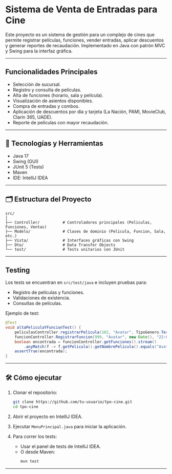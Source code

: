 #  Sistema de Venta de Entradas para Cine

Este proyecto es un sistema de gestión para un complejo de cines que permite registrar películas, funciones, vender entradas, aplicar descuentos y generar reportes de recaudación. Implementado en Java con patrón MVC y Swing para la interfaz gráfica.

---

##  Funcionalidades Principales

-  Selección de sucursal.
-  Registro y consulta de películas.
-  Alta de funciones (horario, sala y película).
-  Visualización de asientos disponibles.
-  Compra de entradas y combos.
-  Aplicación de descuentos por día y tarjeta (La Nación, PAMI, MovieClub, Clarín 365, UADE).
-  Reporte de películas con mayor recaudación.

---

## 🧠 Tecnologías y Herramientas

- Java 17
- Swing (GUI)
- JUnit 5 (Tests)
- Maven
- IDE: IntelliJ IDEA

---

## 🗂 Estructura del Proyecto

```
src/
│
├── Controller/          # Controladores principales (Peliculas, Funciones, Ventas)
├── Modelo/              # Clases de dominio (Pelicula, Funcion, Sala, etc.)
├── Vista/               # Interfaces gráficas con Swing
├── Dto/                 # Data Transfer Objects
└── test/                # Tests unitarios con JUnit
```

---

##  Testing

Los tests se encuentran en `src/test/java` e incluyen pruebas para:

- Registro de películas y funciones.
- Validaciones de existencia.
- Consultas de películas.

Ejemplo de test:

```java
@Test
void altaPeliculaYFuncionTest() {
    peliculasController.registrarPelicula(102, "Avatar", TipoGenero.Terror, 150, "James Cameron");
    funcionController.RegistrarFuncion(999, "Avatar", new Date(), "22:00", 5);
    boolean encontrada = funcionController.getFunciones().stream()
        .anyMatch(f -> f.getPelicula().getNombrePelicula().equals("Avatar"));
    assertTrue(encontrada);
}
```

---

## 🛠 Cómo ejecutar

1. Clonar el repositorio:
   ```bash
   git clone https://github.com/tu-usuario/tpo-cine.git
   cd tpo-cine
   ```

2. Abrir el proyecto en IntelliJ IDEA.

3. Ejecutar `MenuPrincipal.java` para iniciar la aplicación.

4. Para correr los tests:
   - Usar el panel de tests de IntelliJ IDEA.
   - O desde Maven:
     ```bash
     mvn test
     ```

---
